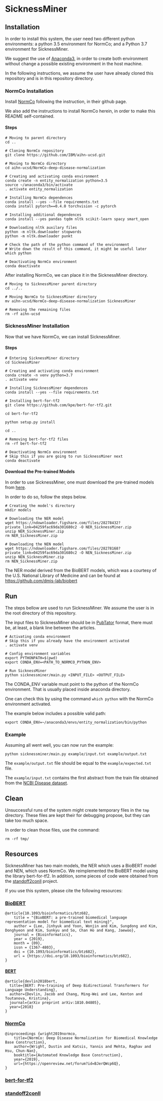 # SicknessMiner

## Installation

In order to install this system, the user need two different python 
environments: a python 3.5 environment for NormCo; and a Python 3.7 
environment for SicknessMiner.

We suggest the use of [Anaconda3](https://www.anaconda.com), in order to 
create both environment without change a possible existing environment in 
the host machine.

In the following instructions, we assume the user have already cloned this 
repository and is in this repository directory.

### NormCo Installation

Install [NormCo](https://github.com/IBM/aihn-ucsd) following the instruction,
in their github page.

We also add the instructions to install NormCo herein, in order to make this 
README self-contained.

#### Steps

```
# Moving to parent directory
cd ..

# Cloning NormCo repository
git clone https://github.com/IBM/aihn-ucsd.git

# Moving to NormCo directory
cd aihn-ucsd/NormCo-deep-disease-normalization

# Creating and activating conda environment
conda create -n entity_normalization python=3.5
source ~/anaconda3/bin/activate
. activate entity_normalization

# Installing NormCo dependences
conda install --yes --file requirements.txt
conda install pytorch==0.4.0 torchvision -c pytorch

# Installing additional dependences
conda install --yes pandas tqdm nltk scikit-learn spacy smart_open

# Downloading nltk auxilary files
python -m nltk.downloader stopwords
python -m nltk.downloader punkt

# Check the path of the python command of the environment
# Write down the result of this command, it might be useful later
which python

# Deactivating NormCo environment
conda deactivate
```

After installing NormCo, we can place it in the SicknessMiner directory. 

```
# Moving to SicknessMiner parent directory
cd ../..

# Moving NormCo to SicknessMiner directory
mv aihn-ucsd/NormCo-deep-disease-normalization SicknessMiner

# Removing the remaining files
rm -rf aihn-ucsd
```

### SicknessMiner Installation

Now that we have NormCo, we can install SicknessMiner.

#### Steps

```
# Entering SicknessMiner directory
cd SicknessMiner

# Creating and activating conda environment
conda create -n venv python=3.7
. activate venv

# Installing SicknessMiner dependences
conda install --yes --file requirements.txt

# Installing bert-for-tf2
git clone https://github.com/kpe/bert-for-tf2.git

cd bert-for-tf2

python setup.py install

cd ..

# Removing bert-for-tf2 files
rm -rf bert-for-tf2

# Deactivating NormCo environment
# Skip this if you are going to run SicknessMiner next
conda deactivate
```

#### Download the Pre-trained Models

In order to use SicknessMiner, one must download the pre-trained models 
from [here](https://figshare.com/s/04259fac69da301680c2).

In order to do so, follow the steps below.

```
# Creating the model's directory
mkdir models

# Downloading the NER model
wget https://ndownloader.figshare.com/files/28278432?private_link=04259fac69da301680c2 -O NER_SicknessMiner.zip
unzip NER_SicknessMiner.zip
rm NER_SicknessMiner.zip

# Downloading the NEN model
wget https://ndownloader.figshare.com/files/28278168?private_link=04259fac69da301680c2 -O NEN_SicknessMiner.zip
unzip NEN_SicknessMiner.zip
rm NEN_SicknessMiner.zip
```

The NER model derived from the BioBERT models, which was a courtesy of the 
U.S. National Library of Medicine and can be found at 
https://github.com/dmis-lab/biobert

## Run

The steps bellow are used to run SicknessMiner. We assume the user is in 
the root directory of this repository.

The input files to SicknessMiner should be in 
[PubTator](https://www.ncbi.nlm.nih.gov/CBBresearch/Lu/Demo/tmTools/Format.html)
format, there must be, at least, a blank line between the articles.

```
# Activating conda environment
# Skip this if you already have the environment activated
. activate venv

# Config environment variables
export PYTHONPATH=$(pwd)
export CONDA_ENV=<PATH_TO_NORMCO_PYTHON_ENV>

# Run SicknessMiner
python sicknessminer/main.py <INPUT_FILE> <OUTPUT_FILE>
```

The CONDA_ENV variable must point to the python of the NormCo environment. 
That is usually placed inside anaconda directory.

One can check this by using the command `which python` with the NormCo 
environment activated.

The example below includes a possible valid path:

```
export CONDA_ENV=~/anaconda3/envs/entity_normalization/bin/python
```

### Example

Assuming all went well, you can now run the example:

```
python sicknessminer/main.py example/input.txt example/output.txt
```

The `example/output.txt` file should be equal to the `example/expected.txt` 
file.

The `example/input.txt` contains the first abstract from the train file 
obtained from the 
[NCBI Disease dataset](https://www.ncbi.nlm.nih.gov/CBBresearch/Dogan/DISEASE/). 

## Clean

Unsuccessful runs of the system might create temporary files in the `tmp` 
directory. These files are kept their for debugging propose, but they can take 
too much space.

In order to clean those files, use the command:
```
rm -rf tmp/
```

## Resources

SicknessMiner has two main models, the NER which uses a BioBERT model and 
NEN, which uses NormCo. We reimplemented the BioBERT model using the library 
bert-for-tf2. In addition, some pieces of code were obtained from the 
[standoff2conll](https://github.com/spyysalo/standoff2conll) project.

If you use this system, please cite the following resources:

### [BioBERT](https://github.com/dmis-lab/biobert)
```
@article{10.1093/bioinformatics/btz682,
    title = "{BioBERT: a pre-trained biomedical language representation model for biomedical text mining}",
    author = {Lee, Jinhyuk and Yoon, Wonjin and Kim, Sungdong and Kim, Donghyeon and Kim, Sunkyu and So, Chan Ho and Kang, Jaewoo},
    journal = {Bioinformatics},
    year = {2019},
    month = {09},
    issn = {1367-4803},
    doi = {10.1093/bioinformatics/btz682},
    url = {https://doi.org/10.1093/bioinformatics/btz682},
}
```

#### [BERT](https://github.com/google-research/bert)
```
@article{devlin2018bert,
  title={BERT: Pre-training of Deep Bidirectional Transformers for Language Understanding},
  author={Devlin, Jacob and Chang, Ming-Wei and Lee, Kenton and Toutanova, Kristina},
  journal={arXiv preprint arXiv:1810.04805},
  year={2018}
}
```

### [NormCo](https://github.com/IBM/aihn-ucsd/tree/master/NormCo-deep-disease-normalization)
```
@inproceedings {wright2019normco,
    title={NormCo: Deep Disease Normalization for Biomedical Knowledge Base Construction},
    author={Wright, Dustin and Katsis, Yannis and Mehta, Raghav and Hsu, Chun-Nan},
    booktitle={Automated Knowledge Base Construction},
    year={2019},
    url={https://openreview.net/forum?id=BJerQWcp6Q},
}
```

### [bert-for-tf2](https://github.com/kpe/bert-for-tf2.git)

### [standoff2conll](https://github.com/spyysalo/standoff2conll)

